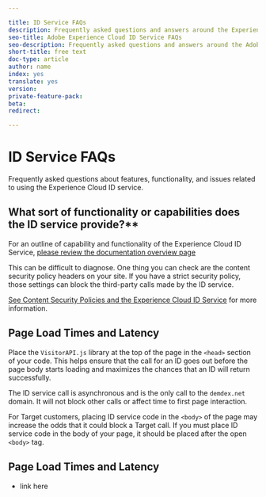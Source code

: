 ```yaml
---

title: ID Service FAQs
description: Frequently asked questions and answers around the Experience Cloud ID Service
seo-title: Adobe Experience Cloud ID Service FAQs
seo-description: Frequently asked questions and answers around the Adobe Experience Cloud ID Service
short-title: free text
doc-type: article
author: name
index: yes
translate: yes
version:
private-feature-pack:
beta:
redirect:

---
```


# ID Service FAQs

Frequently asked questions about features, functionality, and issues related to using the Experience Cloud ID service.

## What sort of functionality or capabilities does the ID service provide?**

For an outline of capability and functionality of the Experience Cloud ID Service, [please review the documentation overview page](../../getting-started/getting-started-overview.md)

This can be difficult to diagnose. One thing you can check are the content security policy headers on your site. If you have a strict security policy, those settings can block the third-party calls made by the ID service. 

[See Content Security Policies and the Experience Cloud ID Service](../../reference/reference-analytics/reference-analytics-cname.md) for more information.

## Page Load Times and Latency

Place the `VisitorAPI.js` library at the top of the page in the `<head>` section of your code. This helps ensure that the call for an ID goes out before the page body starts loading and maximizes the chances that an ID will return successfully.

The ID service call is asynchronous and is the only call to the `demdex.net` domain. It will not block other calls or affect time to first page interaction.

For Target customers, placing ID service code in the `<body>` of the page may increase the odds that it could block a Target call. If you must place ID service code in the body of your page, it should be placed after the open `<body>` tag.

## Page Load Times and Latency

+ link here
